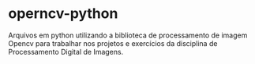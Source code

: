 # operncv-python

Arquivos em python utilizando a biblioteca de processamento de imagem Opencv para trabalhar nos projetos e exercícios da disciplina de Processamento Digital de Imagens.
